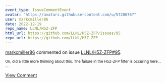 ```yaml
---
event_type: IssueCommentEvent
avatar: "https://avatars.githubusercontent.com/u/5720676?"
user: markcmiller86
date: 2022-12-19
repo_name: LLNL/H5Z-ZFP
html_url: https://github.com/LLNL/H5Z-ZFP/issues/95
repo_url: https://github.com/LLNL/H5Z-ZFP
---
```


<a href='https://github.com/markcmiller86' target='_blank'>markcmiller86</a> commented on issue <a href='https://github.com/LLNL/H5Z-ZFP/issues/95' target='_blank'>LLNL/H5Z-ZFP#95</a>.

<small>Ok, did a little more thinking about this. The failure in the H5Z-ZFP filter is occuring here......</small>

<a href='https://github.com/LLNL/H5Z-ZFP/issues/95' target='_blank'>View Comment</a>